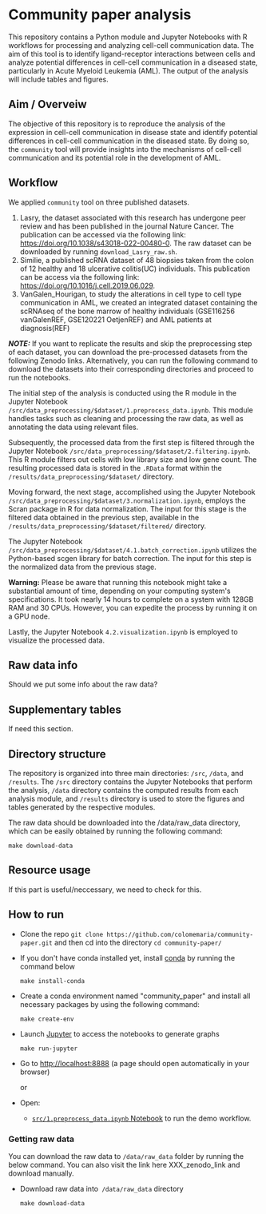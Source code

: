 # Community paper analysis

This repository contains a Python module and Jupyter Notebooks with R workflows for processing and analyzing cell-cell communication data. The aim of this tool is to identify ligand-receptor interactions between cells and analyze potential differences in cell-cell communication in a diseased state, particularly in Acute Myeloid Leukemia (AML). The output of the analysis will include tables and figures.

## Aim / Overveiw

The objective of this repository is to reproduce the analysis of the expression in cell-cell communication in disease state and identify potential differences in cell-cell communication in the diseased state. By doing so, the `community` tool will provide insights into the mechanisms of cell-cell communication and its potential role in the development of AML.


## Workflow
We applied `community` tool on three published datasets.
    
1. Lasry, the dataset associated with this research has undergone peer review and has been published in the journal Nature Cancer. The publication can be accessed via the following link: https://doi.org/10.1038/s43018-022-00480-0. The raw dataset can be downloaded by running `download_Lasry_raw.sh`. 
2. Similie, a published scRNA dataset of 48 biopsies taken from the colon of 12 healthy and 18 ulcerative colitis(UC) individuals. This publication can be access via the following link: https://doi.org/10.1016/j.cell.2019.06.029. 
3. VanGalen_Hourigan, to study the alterations in cell type to cell type communication in AML, we created an integrated dataset containing the scRNAseq of the bone marrow of healthy individuals (GSE116256 vanGalenREF, GSE120221 OetjenREF) and AML patients at diagnosis(REF)

**_NOTE:_** If you want to replicate the results and skip the preprocessing step of each dataset, you can download the pre-processed datasets from the following Zenodo links. Alternatively, you can run the following command to download the datasets into their corresponding directories and proceed to run the notebooks.

The initial step of the analysis is conducted using the R module in the Jupyter Notebook `/src/data_preprocessing/$dataset/1.preprocess_data.ipynb`. This module handles tasks such as cleaning and processing the raw data, as well as annotating the data using relevant files.

Subsequently, the processed data from the first step is filtered through the Jupyter Notebook `/src/data_preprocessing/$dataset/2.filtering.ipynb`. This R module filters out cells with low library size and low gene count. The resulting processed data is stored in the `.RData` format within the `/results/data_preprocessing/$dataset/` directory.

Moving forward, the next stage, accomplished using the Jupyter Notebook `/src/data_preprocessing/$dataset/3.normalization.ipynb`, employs the Scran package in R for data normalization. The input for this stage is the filtered data obtained in the previous step, available in the `/results/data_preprocessing/$dataset/filtered/` directory.

The Jupyter Notebook `/src/data_preprocessing/$dataset/4.1.batch_correction.ipynb` utilizes the Python-based scgen library for batch correction. The input for this step is the normalized data from the previous stage.

**Warning:** Please be aware that running this notebook might take a substantial amount of time, depending on your computing system's specifications. It took nearly 14 hours to complete on a system with 128GB RAM and 30 CPUs. However, you can expedite the process by running it on a GPU node.

Lastly, the Jupyter Notebook `4.2.visualization.ipynb` is employed to visualize the processed data.


## Raw data info

Should we put some info about the raw data? 


## Supplementary tables

If need this section.


## Directory structure

The repository is organized into three main directories: `/src`, `/data`, and `/results`. The `/src` directory contains the Jupyter Notebooks that perform the analysis, `/data` directory contains the computed results from each analysis module, and `/results` directory is used to store the figures and tables generated by the respective modules.

The raw data should be downloaded into the /data/raw_data directory, which can be easily obtained by running the following command:

`make download-data`

## Resource usage

If this part is useful/neccessary, we need to check for this.

## How to run

- Clone the repo ```git clone https://github.com/colomemaria/community-paper.git``` and then cd into the directory ```cd community-paper/```

- If you don't have conda installed yet, install [conda](https://conda.io/miniconda.html) by running the command below

    ```
    make install-conda
    ```

- Create a conda environment named "community_paper" and install all necessary packages by using the following command:

    ```
    make create-env
    ```
- Launch [Jupyter](https://jupyter.org/) to access the notebooks to generate graphs

    ```
    make run-jupyter
    ```

- Go to [http://localhost:8888](http://localhost:8888) (a page should open automatically in your browser) 

    or
    
- Open:
    - [`src/1.preprocess_data.ipynb` Notebook](http://localhost:8888/notebooks/src/1.preprocess_data.ipynb) to run the demo workflow.
    
### Getting raw data

You can download the raw data to `/data/raw_data` folder by running the below command. You can also visit the link here XXX_zenodo_link and download manually. 

- Download raw data into` /data/raw_data` directory

    ```
    make download-data
    ```
